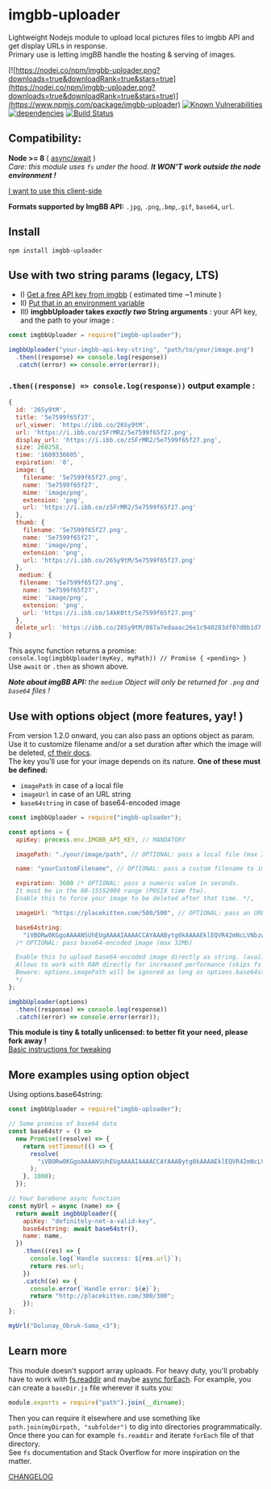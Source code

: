 # imgbb-uploader

Lightweight Nodejs module to upload local pictures files to imgbb API and get display URLs in response.  
Primary use is letting imgBB handle the hosting & serving of images.

[![https://nodei.co/npm/imgbb-uploader.png?downloads=true&downloadRank=true&stars=true](https://nodei.co/npm/imgbb-uploader.png?downloads=true&downloadRank=true&stars=true)](https://www.npmjs.com/package/imgbb-uploader)
[![Known Vulnerabilities](https://snyk.io/test/github/TheRealBarenziah/imgbb-uploader/badge.svg?targetFile=package.json)](https://snyk.io/test/github/TheRealBarenziah/imgbb-uploader?targetFile=package.json)
[![dependencies](https://img.shields.io/badge/dependencies-0-brightgreen)](https://www.npmjs.com/package/imgbb-uploader?activeTab=dependencies)
[![Build Status](https://travis-ci.org/TheRealBarenziah/imgbb-uploader.svg?branch=master)](https://travis-ci.org/TheRealBarenziah/imgbb-uploader)

## Compatibility:

**Node >= 8** ( [async/await](https://node.green/) )  
_Care: this module uses `fs` under the hood. **It WON'T work outside the node environment !**_

[I want to use this client-side](https://stackoverflow.com/a/63669049/11894221)

**Formats supported by ImgBB API:** `.jpg`, `.png`,`.bmp`,`.gif`, `base64`, `url`.

## Install

`npm install imgbb-uploader`

## Use with two string params (legacy, LTS)

- I) [Get a free API key from imgbb](https://api.imgbb.com/) ( estimated time ~1 minute )
- II) [Put that in an environment variable](https://www.npmjs.com/package/dotenv)
- III) **imgbbUploader takes _exactly two_ String arguments** : your API key, and the path to your image :

```javascript
const imgbbUploader = require("imgbb-uploader");

imgbbUploader("your-imgbb-api-key-string", "path/to/your/image.png")
  .then((response) => console.log(response))
  .catch((error) => console.error(error));
```

### `.then((response) => console.log(response))` output example :

```javascript
{
  id: '26Sy9tM',
  title: '5e7599f65f27',
  url_viewer: 'https://ibb.co/26Sy9tM',
  url: 'https://i.ibb.co/z5FrMR2/5e7599f65f27.png',
  display_url: 'https://i.ibb.co/z5FrMR2/5e7599f65f27.png',
  size: 260258,
  time: '1609336605',
  expiration: '0',
  image: {
    filename: '5e7599f65f27.png',
    name: '5e7599f65f27',
    mime: 'image/png',
    extension: 'png',
    url: 'https://i.ibb.co/z5FrMR2/5e7599f65f27.png'
  },
  thumb: {
    filename: '5e7599f65f27.png',
    name: '5e7599f65f27',
    mime: 'image/png',
    extension: 'png',
    url: 'https://i.ibb.co/26Sy9tM/5e7599f65f27.png'
  },
   medium: {
   filename: '5e7599f65f27.png',
    name: '5e7599f65f27',
    mime: 'image/png',
    extension: 'png',
    url: 'https://i.ibb.co/14kK0tt/5e7599f65f27.png'
  },
  delete_url: 'https://ibb.co/26Sy9tM/087a7edaaac26e1c940283df07d0b1d7'
}
```

This async function returns a promise:  
`console.log(imgbbUploader(myKey, myPath)) // Promise { <pending> }`  
Use `await` or `.then` as shown above.

_**Note about imgBB API:** the `medium` Object will only be returned for `.png` and `base64` files !_

## Use with options object (more features, yay! )

From version 1.2.0 onward, you can also pass an options object as param.  
Use it to customize filename and/or a set duration after which the image will be deleted, [cf their docs](https://api.imgbb.com/).  
The key you'll use for your image depends on its nature. **One of these must be defined:**

- `imagePath` in case of a local file
- `imageUrl` in case of an URL string
- `base64string` in case of base64-encoded image

```javascript
const imgbbUploader = require("imgbb-uploader");

const options = {
  apiKey: process.env.IMGBB_API_KEY, // MANDATORY

  imagePath: "./your/image/path", // OPTIONAL: pass a local file (max 32Mb)

  name: "yourCustomFilename", // OPTIONAL: pass a custom filename to imgBB API

  expiration: 3600 /* OPTIONAL: pass a numeric value in seconds.
  It must be in the 60-15552000 range (POSIX time ftw).
  Enable this to force your image to be deleted after that time. */,

  imageUrl: "https://placekitten.com/500/500", // OPTIONAL: pass an URL to imgBB (max 32Mb)

  base64string:
    "iVBORw0KGgoAAAANSUhEUgAAAAIAAAACCAYAAABytg0kAAAAEklEQVR42mNcLVNbzwAEjDAGACcSA4kB6ARiAAAAAElFTkSuQmCC",
  /* OPTIONAL: pass base64-encoded image (max 32Mb)

  Enable this to upload base64-encoded image directly as string. (available from 1.3.0 onward)
  Allows to work with RAM directly for increased performance (skips fs I/O calls).
  Beware: options.imagePath will be ignored as long as options.base64string is defined! 
  */
};

imgbbUploader(options)
  .then((response) => console.log(response))
  .catch((error) => console.error(error));
```

**This module is tiny & totally unlicensed: to better fit your need, please fork away !**  
[Basic instructions for tweaking](https://github.com/TheRealBarenziah/imgbb-uploader/blob/master/CONTRIBUTING.md)

## More examples using option object

Using options.base64string:

```javascript
const imgbbUploader = require("imgbb-uploader");

// Some promise of base64 data
const base64str = () =>
  new Promise((resolve) => {
    return setTimeout(() => {
      resolve(
        "iVBORw0KGgoAAAANSUhEUgAAAAIAAAACCAYAAABytg0kAAAAEklEQVR42mNcLVNbzwAEjDAGACcSA4kB6ARiAAAAAElFTkSuQmCC",
      );
    }, 1000);
  });

// Your barebone async function
const myUrl = async (name) => {
  return await imgbbUploader({
    apiKey: "definitely-not-a-valid-key",
    base64string: await base64str(),
    name: name,
  })
    .then((res) => {
      console.log(`Handle success: ${res.url}`);
      return res.url;
    })
    .catch((e) => {
      console.error(`Handle error: ${e}`);
      return "http://placekitten.com/300/300";
    });
};

myUrl("Dolunay_Obruk-Sama_<3");
```

## Learn more

This module doesn't support array uploads. For heavy duty, you'll probably have to work with [fs.readdir](https://nodejs.org/api/fs.html#fspromisesreaddirpath-options) and maybe [async forEach](https://www.npmjs.com/package/async-foreach). For example, you can create a `baseDir.js` file wherever it suits you:

```javascript
module.exports = require("path").join(__dirname);
```

Then you can require it elsewhere and use something like `path.join(myDirpath, "subfolder")` to dig into directories programmatically.  
Once there you can for example `fs.readdir` and iterate `forEach` file of that directory.  
See `fs` documentation and Stack Overflow for more inspiration on the matter.

[CHANGELOG](https://github.com/TheRealBarenziah/imgbb-uploader/blob/master/CHANGELOG.md)
